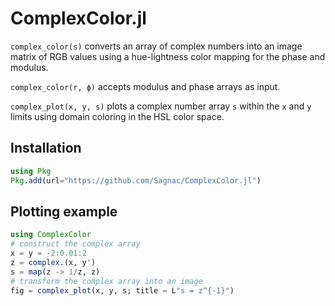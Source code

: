 # ComplexColor.jl

`complex_color(s)` converts an array of complex numbers into an image matrix of RGB values using a hue-lightness color mapping for the phase and modulus.

`complex_color(r, ϕ)` accepts modulus and phase arrays as input.

`complex_plot(x, y, s)` plots a complex number array `s` within the `x` and `y` limits using domain coloring in the HSL color space.

## Installation

```julia
using Pkg
Pkg.add(url="https://github.com/Sagnac/ComplexColor.jl")
```

## Plotting example

```julia
using ComplexColor
# construct the complex array
x = y = -2:0.01:2
z = complex.(x, y')
s = map(z -> 1/z, z)
# transform the complex array into an image
fig = complex_plot(x, y, s; title = L"s = z^{-1}")
```
